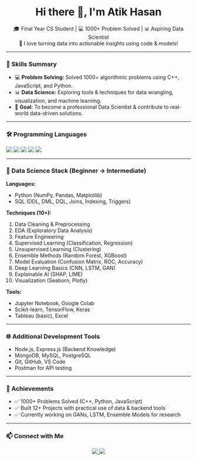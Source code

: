 <h1 align="center">Hi there 👋, I'm Atik Hasan</h1>

<p align="center">
  🎓 Final Year CS Student | 💻 1000+ Problem Solved | 📊 Aspiring Data Scientist <br>
  🚀 I love turning data into actionable insights using code & models!
</p>

---

### 🧠 Skills Summary

- 💻 **Problem Solving:** Solved 1000+ algorithmic problems using C++, JavaScript, and Python.
- 📊 **Data Science:** Exploring tools & techniques for data wrangling, visualization, and machine learning.
- 🎯 **Goal:** To become a professional Data Scientist & contribute to real-world data-driven solutions.

---

### 🛠️ Programming Languages
<p>
  <img src="https://img.shields.io/badge/C++-00599C?style=for-the-badge&logo=c%2b%2b&logoColor=white" />
  <img src="https://img.shields.io/badge/Python-3776AB?style=for-the-badge&logo=python&logoColor=white" />
  <img src="https://img.shields.io/badge/JavaScript-F7DF1E?style=for-the-badge&logo=javascript&logoColor=black" />
  <img src="https://img.shields.io/badge/HTML5-E34F26?style=for-the-badge&logo=html5&logoColor=white" />
  <img src="https://img.shields.io/badge/CSS3-1572B6?style=for-the-badge&logo=css3&logoColor=white" />
</p>

---

### 🧪 Data Science Stack (Beginner → Intermediate)

**Languages:**
- Python (NumPy, Pandas, Matplotlib)
- SQL (DDL, DML, DQL, Joins, Indexing, Triggers)

**Techniques (10+):**
1. Data Cleaning & Preprocessing  
2. EDA (Exploratory Data Analysis)  
3. Feature Engineering  
4. Supervised Learning (Classification, Regression)  
5. Unsupervised Learning (Clustering)  
6. Ensemble Methods (Random Forest, XGBoost)  
7. Model Evaluation (Confusion Matrix, ROC, Accuracy)  
8. Deep Learning Basics (CNN, LSTM, GAN)  
9. Explainable AI (SHAP, LIME)  
10. Visualization (Seaborn, Plotly)

**Tools:**
- Jupyter Notebook, Google Colab
- Scikit-learn, TensorFlow, Keras
- Tableau (basic), Excel

---

### 🌐 Additional Development Tools

- Node.js, Express.js (Backend Knowledge)
- MongoDB, MySQL, PostgreSQL
- Git, GitHub, VS Code
- Postman for API testing

---

### 🚀 Achievements

- ✅ 1000+ Problems Solved (C++, Python, JavaScript)
- ✅ Built 12+ Projects with practical use of data & backend tools
- ✅ Currently working on GANs, LSTM, Ensemble Models for research

---

### 📫 Connect with Me

<p align="center">
  <a href="https://www.linkedin.com/in/atikhasan007/" target="_blank">
    <img src="https://img.shields.io/badge/LinkedIn-0077B5?style=for-the-badge&logo=linkedin&logoColor=white" />
  </a>
  <a href="mailto:atikhasan007@gmail.com">
    <img src="https://img.shields.io/badge/Gmail-D14836?style=for-the-badge&logo=gmail&logoColor=white" />
  </a>
</p>
